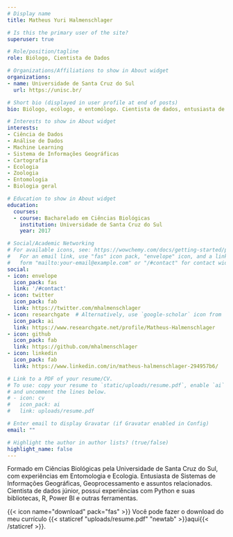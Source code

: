 ```yaml
---
# Display name
title: Matheus Yuri Halmenschlager

# Is this the primary user of the site?
superuser: true

# Role/position/tagline
role: Biólogo, Cientista de Dados

# Organizations/Affiliations to show in About widget
organizations:
- name: Universidade de Santa Cruz do Sul
  url: https://unisc.br/

# Short bio (displayed in user profile at end of posts)
bio: Biólogo, ecólogo, e entomólogo. Cientista de dados, entusiasta de Cartografia e SIG.

# Interests to show in About widget
interests:
- Ciência de Dados
- Análise de Dados
- Machine Learning
- Sistema de Informações Geográficas
- Cartografia
- Ecologia
- Zoologia
- Entomologia
- Biologia geral

# Education to show in About widget
education:
  courses: 
  - course: Bacharelado em Ciências Biológicas
    institution: Universidade de Santa Cruz do Sul
    year: 2017

# Social/Academic Networking
# For available icons, see: https://wowchemy.com/docs/getting-started/page-builder/#icons
#   For an email link, use "fas" icon pack, "envelope" icon, and a link in the
#   form "mailto:your-email@example.com" or "/#contact" for contact widget.
social:
- icon: envelope
  icon_pack: fas
  link: '/#contact'
- icon: twitter
  icon_pack: fab
  link: https://twitter.com/mhalmenschlager
- icon: researchgate  # Alternatively, use `google-scholar` icon from `ai` icon pack
  icon_pack: ai
  link: https://www.researchgate.net/profile/Matheus-Halmenschlager
- icon: github
  icon_pack: fab
  link: https://github.com/mhalmenschlager
- icon: linkedin
  icon_pack: fab
  link: https://www.linkedin.com/in/matheus-halmenschlager-294957b6/

# Link to a PDF of your resume/CV.
# To use: copy your resume to `static/uploads/resume.pdf`, enable `ai` icons in `params.toml`, 
# and uncomment the lines below.
# - icon: cv
#   icon_pack: ai
#   link: uploads/resume.pdf

# Enter email to display Gravatar (if Gravatar enabled in Config)
email: ""

# Highlight the author in author lists? (true/false)
highlight_name: false
---
```


Formado em Ciências Biológicas pela Universidade de Santa Cruz do Sul, com experiências em Entomologia e Ecologia. Entusiasta de Sistemas de Informações Geográficas, Geoprocessamento e assuntos relacionados. Cientista de dados júnior, possui experiências com Python e suas bibliotecas, R, Power BI e outras ferramentas. 

{{< icon name="download" pack="fas" >}} Você pode fazer o download do meu currículo {{< staticref "uploads/resume.pdf" "newtab" >}}aqui{{< /staticref >}}.
